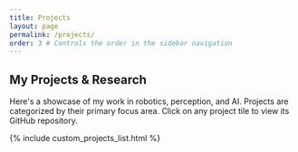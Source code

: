 ```yaml
---
title: Projects
layout: page
permalink: /projects/
order: 3 # Controls the order in the sidebar navigation
---
```


## My Projects & Research

Here's a showcase of my work in robotics, perception, and AI. Projects are categorized by their primary focus area. Click on any project tile to view its GitHub repository.

{% include custom_projects_list.html %}
